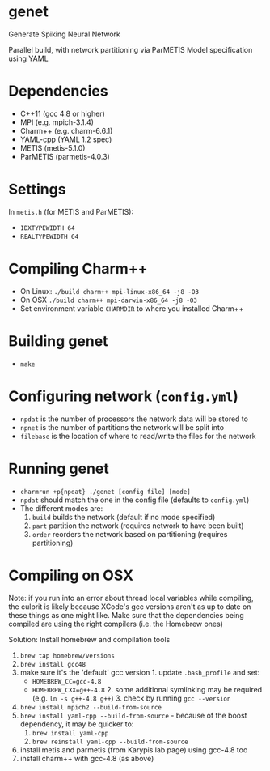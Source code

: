 # genet
  Generate Spiking Neural Network

  Parallel build, with network partitioning via ParMETIS
  Model specification using YAML

# Dependencies
  * C++11 (gcc 4.8 or higher)
  * MPI (e.g. mpich-3.1.4)
  * Charm++ (e.g. charm-6.6.1)
  * YAML-cpp (YAML 1.2 spec)
  * METIS (metis-5.1.0)
  * ParMETIS (parmetis-4.0.3)

# Settings
  In `metis.h` (for METIS and ParMETIS):
  - `IDXTYPEWIDTH 64`
  - `REALTYPEWIDTH 64`

# Compiling Charm++
  * On Linux: `./build charm++ mpi-linux-x86_64 -j8 -O3`
  * On OSX `./build charm++ mpi-darwin-x86_64 -j8 -O3`
  * Set environment variable `CHARMDIR` to where you installed Charm++

# Building genet
  * `make`

# Configuring network (`config.yml`)
  - `npdat` is the number of processors the network data will be stored to
  - `npnet` is the number of partitions the network will be split into
  - `filebase` is the location of where to read/write the files for the network

# Running genet
  - `charmrun +p{npdat} ./genet [config file] [mode]`
  - `npdat` should match the one in the config file (defaults to `config.yml`)
  - The different modes are:
    1. `build` builds the network (default if no mode specified)
    2. `part` partition the network (requires network to have been built)
    3. `order` reorders the network based on partitioning (requires partitioning)

# Compiling on OSX
  Note: if you run into an error about thread local variables while compiling, the culprit is likely because XCode's gcc versions aren't as up to date on these things as one might like. Make sure that the dependencies being compiled are using the right compilers (i.e. the Homebrew ones)
  
  Solution: Install homebrew and compilation tools
  1. `brew tap homebrew/versions`
  2. `brew install gcc48`
  3. make sure it's the 'default' gcc version
    1. update `.bash_profile` and set:
      - `HOMEBREW_CC=gcc-4.8`
      - `HOMEBREW_CXX=g++-4.8`
    2. some additional symlinking may be required (e.g. `ln -s g++-4.8 g++`)
    3. check by running `gcc --version`
  4. `brew install mpich2 --build-from-source`
  5. `brew install yaml-cpp --build-from-source`
    - because of the boost dependency, it may be quicker to:
      1. `brew install yaml-cpp`
      2. `brew reinstall yaml-cpp --build-from-source`
  6. install metis and parmetis (from Karypis lab page) using gcc-4.8 too
  7. install charm++ with gcc-4.8 (as above)

